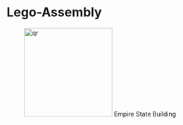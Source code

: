 # Lego-Assembly
<figure>
<img width="200px" src="Empire-State-Building/Empire_State_Building.png" alt="qr"/>
<figurecaption>Empire State Building</figurecaption>
 </figure>
